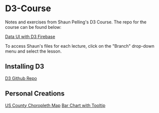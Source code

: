 # D3-Course

Notes and exercises from Shaun Pelling's D3 Course. The repo for the course can be found below:

[Data UI with D3 Firebase](https://github.com/iamshaunjp/data-ui-with-d3-firebase)

To access Shaun's files for each lecture, click on the "Branch" drop-down menu and select the lesson. 

## Installing D3

[D3 Github Repo](https://github.com/d3/d3)


## Personal Creations

[US County Choropleth Map](https://hjhuney.github.io/D3-Course/Playground/Maps/dentalMapResize.html)
[Bar Chart with Tooltip](https://hjhuney.github.io/D3-Course/Playground/SEC/index.html)
